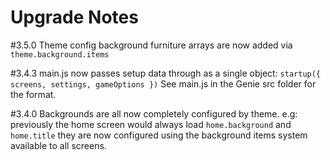 # Upgrade Notes

#3.5.0
Theme config background furniture arrays are now added via `theme.background.items`

#3.4.3
main.js now passes setup data through as a single object:
`startup({ screens, settings, gameOptions })`
See main.js in the Genie src folder for the format.

#3.4.0
Backgrounds are all now completely configured by theme.
e.g: previously the home screen would always load `home.background` and `home.title`
they are now configured using the background items system available to all screens.
